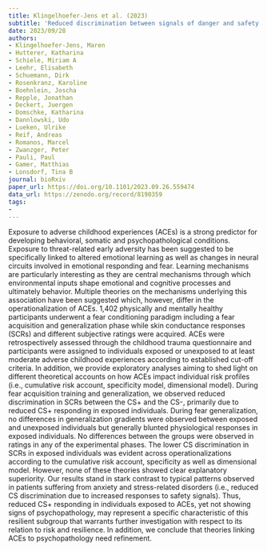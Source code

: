 ```yaml
---
title: Klingelhoefer-Jens et al. (2023)
subtitle: 'Reduced discrimination between signals of danger and safety but not overgeneralization is linked to exposure to childhood adversity in healthy adults'
date: 2023/09/28
authors:
- Klingelhoefer-Jens, Maren
- Hutterer, Katharina
- Schiele, Miriam A
- Leehr, Elisabeth
- Schuemann, Dirk
- Rosenkranz, Karoline
- Boehnlein, Joscha
- Repple, Jonathan
- Deckert, Juergen
- Domschke, Katharina
- Dannlowski, Udo
- Lueken, Ulrike
- Reif, Andreas
- Romanos, Marcel
- Zwanzger, Peter
- Pauli, Paul
- Gamer, Matthias
- Lonsdorf, Tina B
journal: bioRxiv
paper_url: https://doi.org/10.1101/2023.09.26.559474
data_url: https://zenodo.org/record/8190359
tags:
- 
---
```


Exposure to adverse childhood experiences (ACEs) is a strong predictor for developing behavioral, somatic and psychopathological conditions. Exposure to threat-related early adversity has been suggested to be specifically linked to altered emotional learning as well as changes in neural circuits involved in emotional responding and fear. Learning mechanisms are particularly interesting as they are central mechanisms through which environmental inputs shape emotional and cognitive processes and ultimately behavior. Multiple theories on the mechanisms underlying this association have been suggested which, however, differ in the operationalization of ACEs. 1,402 physically and mentally healthy participants underwent a fear conditioning paradigm including a fear acquisition and generalization phase while skin conductance responses (SCRs) and different subjective ratings were acquired. ACEs were retrospectively assessed through the childhood trauma questionnaire and participants were assigned to individuals exposed or unexposed to at least moderate adverse childhood experiences according to established cut-off criteria. In addition, we provide exploratory analyses aiming to shed light on different theoretical accounts on how ACEs impact individual risk profiles (i.e., cumulative risk account, specificity model, dimensional model). During fear acquisition training and generalization, we observed reduced discrimination in SCRs between the CS+ and the CS-, primarily due to reduced CS+ responding in exposed individuals. During fear generalization, no differences in generalization gradients were observed between exposed and unexposed individuals but generally blunted physiological responses in exposed individuals. No differences between the groups were observed in ratings in any of the experimental phases. The lower CS discrimination in SCRs in exposed individuals was evident across operationalizations according to the cumulative risk account, specificity as well as dimensional model. However, none of these theories showed clear explanatory superiority. Our results stand in stark contrast to typical patterns observed in patients suffering from anxiety and stress-related disorders (i.e., reduced CS discrimination due to increased responses to safety signals). Thus, reduced CS+ responding in individuals exposed to ACEs, yet not showing signs of psychopathology, may represent a specific characteristic of this resilient subgroup that warrants further investigation with respect to its relation to risk and resilience. In addition, we conclude that theories linking ACEs to psychopathology need refinement.
